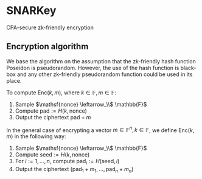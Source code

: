# SNARKey
CPA-secure zk-friendly encryption

## Encryption algorithm
We base the algorithm on the assumption that the zk-friendly hash function Poseidon is pseudorandom. 
However, the use of the hash function is black-box and any other zk-friendly pseudorandom function could be used in its place.

To compute $\mathsf{Enc}(k, m)$, where $k \in \mathbb{F}, m \in \mathbb{F}$:
1. Sample $\mathsf{nonce} \leftarrow_\\$ \mathbb{F}$
2. Compute $\mathsf{pad} := H(k, \mathsf{nonce})$
3. Output the ciphertext $\mathsf{pad} + m$

In the general case of encrypting a vector $m \in \mathbb{F}^n, k \in \mathbb{F}$, we define $\mathsf{Enc}(k,m)$ in the following way:
1. Sample $\mathsf{nonce} \leftarrow_\\$ \mathbb{F}$
2. Compute $\mathsf{seed} := H(k, \mathsf{nonce})$
3. For $i := 1, \dots, n$, compute $\mathsf{pad}_i := H(\mathsf{seed}, i)$
4. Output the ciphertext $\left(\mathsf{pad}_1 + m_1, \dots, \mathsf{pad}_n + m_n\right)$

